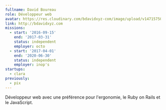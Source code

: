 ```yaml
---
fullname: David Boureau
role: Développeur web
avatar: https://res.cloudinary.com/bdavidxyz-com/image/upload/v1471575050/menice3_reoxvv.png
link: http://bdavidxyz.com
missions:
  - start: '2016-09-15'
    end: '2017-03-31'
    status: independent
    employer: octo
  - start: '2017-04-01'
    end: '2020-06-30'
    status: independent
    employer: inop's
startups:
  - clara
previously:
  - pix
---
```


Développeur web avec une préférence pour l'ergonomie, le Ruby on Rails et le JavaScript.
